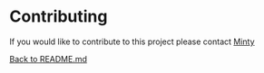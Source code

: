 # Contributing 

If you would like to contribute to this project please contact [Minty](MintyMods@gmail.com)


[Back to README.md](../README.md)